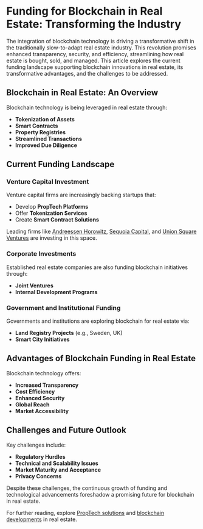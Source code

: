 # Funding for Blockchain in Real Estate: Transforming the Industry

The integration of blockchain technology is driving a transformative shift in the traditionally slow-to-adapt real estate industry. This revolution promises enhanced transparency, security, and efficiency, streamlining how real estate is bought, sold, and managed. This article explores the current funding landscape supporting blockchain innovations in real estate, its transformative advantages, and the challenges to be addressed.

## Blockchain in Real Estate: An Overview

Blockchain technology is being leveraged in real estate through:

- **Tokenization of Assets**
- **Smart Contracts**
- **Property Registries**
- **Streamlined Transactions**
- **Improved Due Diligence**

## Current Funding Landscape

### Venture Capital Investment

Venture capital firms are increasingly backing startups that:

- Develop **PropTech Platforms**
- Offer **Tokenization Services**
- Create **Smart Contract Solutions**

Leading firms like [Andreessen Horowitz](https://a16z.com/), [Sequoia Capital](https://www.sequoiacap.com/), and [Union Square Ventures](https://www.usv.com/) are investing in this space.

### Corporate Investments

Established real estate companies are also funding blockchain initiatives through:

- **Joint Ventures**
- **Internal Development Programs**

### Government and Institutional Funding

Governments and institutions are exploring blockchain for real estate via:

- **Land Registry Projects** (e.g., Sweden, UK)
- **Smart City Initiatives**

## Advantages of Blockchain Funding in Real Estate

Blockchain technology offers:

- **Increased Transparency**
- **Cost Efficiency**
- **Enhanced Security**
- **Global Reach**
- **Market Accessibility**

## Challenges and Future Outlook

Key challenges include:

- **Regulatory Hurdles**
- **Technical and Scalability Issues**
- **Market Maturity and Acceptance**
- **Privacy Concerns**

Despite these challenges, the continuous growth of funding and technological advancements foreshadow a promising future for blockchain in real estate.

For further reading, explore [PropTech solutions](https://www.financierworldwide.com/proptech-solutions-for-the-real-estate-industry) and [blockchain developments](https://www2.deloitte.com/us/en/insights/industry/financial-services/financial-services-on-blockchain.html) in real estate.